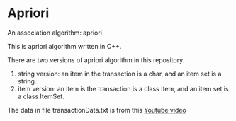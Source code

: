 # Apriori
An association algorithm: apriori

This is apriori algorithm written in C++.

There are two versions of apriori algorithm in this repository. 
1. string version: an item in the transaction is a char, and an item set is a string.
2. item version: an item is the transaction is a class Item, and an item set is a class ItemSet.

The data in file transactionData.txt is from this [Youtube video](https://www.youtube.com/watch?v=TcUlzuQ27iQ)
